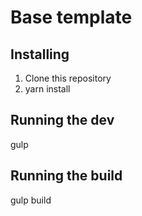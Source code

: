 # Base template

## Installing
1. Clone this repository
2. yarn install
 
## Running the dev
gulp

## Running the build
gulp build